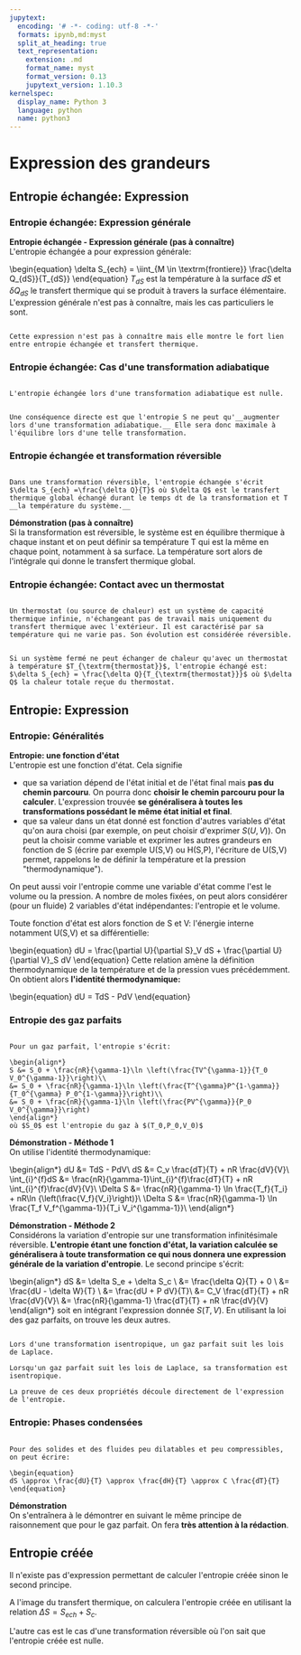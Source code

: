 ```yaml
---
jupytext:
  encoding: '# -*- coding: utf-8 -*-'
  formats: ipynb,md:myst
  split_at_heading: true
  text_representation:
    extension: .md
    format_name: myst
    format_version: 0.13
    jupytext_version: 1.10.3
kernelspec:
  display_name: Python 3
  language: python
  name: python3
---
```


# Expression des grandeurs

## Entropie échangée: Expression

### Entropie échangée: Expression générale


__Entropie échangée - Expression générale (pas à connaître)__  
L'entropie échangée a pour expression générale:

\begin{equation}
\delta S_{ech} = \iint_{M \in \textrm{frontiere}} \frac{\delta Q_{dS}}{T_{dS}}
\end{equation}
$T_{dS}$ est la température à la surface $dS$ et $\delta Q_{dS}$ le transfert thermique qui se produit à travers la surface élémentaire. L'expression générale n'est pas à connaître, mais les cas particuliers le sont.


````{dropdown} Remarque

Cette expression n'est pas à connaître mais elle montre le fort lien entre entropie échangée et transfert thermique.
````

### Entropie échangée: Cas d'une transformation adiabatique

````{important} __Fondamental : Entropie échangée et transformation adiabatique__

L'entropie échangée lors d'une transformation adiabatique est nulle.
````

````{dropdown} Remarque

Une conséquence directe est que l'entropie S ne peut qu'__augmenter lors d'une transformation adiabatique.__ Elle sera donc maximale à l'équilibre lors d'une telle transformation.
````

### Entropie échangée et transformation réversible

````{important} __Fondamental : Entropie échangée - Cas d'une transformatino réversible__

Dans une transformation réversible, l'entropie échangée s'écrit $\delta S_{ech} =\frac{\delta Q}{T}$ où $\delta Q$ est le transfert thermique global échangé durant le temps dt de la transformation et T __la température du système.__  
````


__Démonstration (pas à connaître)__  
Si la transformation est réversible, le système est en équilibre thermique à chaque instant et on peut définir sa température T qui est la même en chaque point, notamment à sa surface. La température sort alors de l'intégrale qui donne le transfert thermique global.


### Entropie échangée: Contact avec un thermostat

````{important} __Définition : Thermostat__

Un thermostat (ou source de chaleur) est un système de capacité thermique infinie, n'échangeant pas de travail mais uniquement du transfert thermique avec l'extérieur. Il est caractérisé par sa température qui ne varie pas. Son évolution est considérée réversible.

````

````{important} __Fondamental : Entropie échangée avec un thermostat__

Si un système fermé ne peut échanger de chaleur qu'avec un thermostat à température $T_{\textrm{thermostat}}$, l'entropie échangé est: $\delta S_{ech} = \frac{\delta Q}{T_{\textrm{thermostat}}}$ où $\delta Q$ la chaleur totale reçue du thermostat.
````

## Entropie: Expression

### Entropie: Généralités


__Entropie: une fonction d'état__  
L'entropie est une fonction d'état. Cela signifie

* que sa variation dépend de l'état initial et de l'état final mais __pas du chemin parcouru__. On pourra donc __choisir le chemin parcouru pour la calculer__. L'expression trouvée __se généralisera à toutes les transformations possédant le même état initial et final__.
* que sa valeur dans un état donné est fonction d'autres variables d'état qu'on aura choisi (par exemple, on peut choisir d'exprimer $S(U,V)$). On peut la choisir comme variable et exprimer les autres grandeurs en fonction de S (écrire par exemple U(S,V) ou H(S,P), l'écriture de U(S,V) permet, rappelons le de définir la température et la pression "thermodynamique"). 


On peut aussi voir l'entropie comme une variable d'état comme l'est le volume ou la pression. A nombre de moles fixées, on peut alors considérer (pour un fluide) 2 variables d'état indépendantes: l'entropie et le volume.

Toute fonction d'état est alors fonction de S et V: l'énergie interne notamment U(S,V) et sa différentielle: 

\begin{equation}
dU = \frac{\partial U}{\partial S}_V dS + \frac{\partial U}{\partial V}_S dV
\end{equation}
Cette relation amène la définition thermodynamique de la température et de la pression vues précédemment. On obtient alors __l'identité thermodynamique:__  

\begin{equation}
dU = TdS - PdV
\end{equation}

### Entropie des gaz parfaits

````{important} __Fondamental : Entropie des gaz parfaits__

Pour un gaz parfait, l'entropie s'écrit:

\begin{align*}
S &= S_0 + \frac{nR}{\gamma-1}\ln \left(\frac{TV^{\gamma-1}}{T_0 V_0^{\gamma-1}}\right)\\
&= S_0 + \frac{nR}{\gamma-1}\ln \left(\frac{T^{\gamma}P^{1-\gamma}}{T_0^{\gamma} P_0^{1-\gamma}}\right)\\
&= S_0 + \frac{nR}{\gamma-1}\ln \left(\frac{PV^{\gamma}}{P_0 V_0^{\gamma}}\right)
\end{align*}
où $S_0$ est l'entropie du gaz à $(T_0,P_0,V_0)$
````


__Démonstration - Méthode 1__  
On utilise l'identité thermodynamique:

\begin{align*}
dU &= TdS - PdV\\
dS &= C_v \frac{dT}{T} + nR \frac{dV}{V}\\
\int_{i}^{f}dS &= \frac{nR}{\gamma-1}\int_{i}^{f}\frac{dT}{T} + nR \int_{i}^{f}\frac{dV}{V}\\
\Delta S &= \frac{nR}{\gamma-1} \ln \frac{T_f}{T_i} + nR\ln {\left(\frac{V_f}{V_i}\right)}\\
\Delta S &= \frac{nR}{\gamma-1} \ln \frac{T_f V_f^{\gamma-1}}{T_i V_i^{\gamma-1}}\\
\end{align*}


__Démonstration - Méthode 2__  
Considérons la variation d'entropie sur une transformation infinitésimale réversible. __L'entropie étant une fonction d'état, la variation calculée se généralisera à toute transformation ce qui nous donnera une expression générale de la variation d'entropie__. Le second principe s'écrit:

\begin{align*}
dS &= \delta S_e + \delta S_c \\
&= \frac{\delta Q}{T} + 0 \\
&= \frac{dU - \delta W}{T} \\
&= \frac{dU + P dV}{T}\\
&= C_V \frac{dT}{T} + nR \frac{dV}{V}\\
&= \frac{nR}{\gamma-1} \frac{dT}{T} + nR \frac{dV}{V}
\end{align*}
soit en intégrant l'expression donnée $S(T,V)$. En utilisant la loi des gaz parfaits, on trouve les deux autres.


````{important} __Fondamental : Lois de Laplace__

Lors d'une transformation isentropique, un gaz parfait suit les lois de Laplace.

Lorsqu'un gaz parfait suit les lois de Laplace, sa transformation est isentropique.

La preuve de ces deux propriétés découle directement de l'expression de l'entropie.
````

### Entropie: Phases condensées

````{important} __Fondamental : Entropie des phases condensées__

Pour des solides et des fluides peu dilatables et peu compressibles, on peut écrire:

\begin{equation}
dS \approx \frac{dU}{T} \approx \frac{dH}{T} \approx C \frac{dT}{T}
\end{equation}
````


__Démonstration__  
On s'entraînera à le démontrer en suivant le même principe de raisonnement que pour le gaz parfait. On fera __très attention à la rédaction__.


## Entropie créée


Il n'existe pas d'expression permettant de calculer l'entropie créée sinon le second principe.

A l'image du transfert thermique, on calculera l'entropie créée en utilisant la relation $\Delta S = S_{ech} + S_c$.

L'autre cas est le cas d'une transformation réversible où l'on sait que l'entropie créée est nulle.


